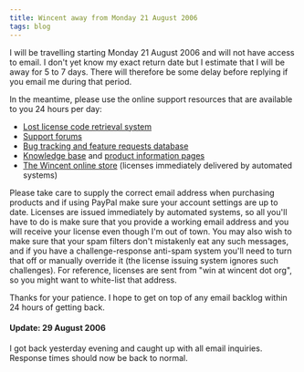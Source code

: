 ```yaml
---
title: Wincent away from Monday 21 August 2006
tags: blog
---
```


I will be travelling starting Monday 21 August 2006 and will not have access to email. I don't yet know my exact return date but I estimate that I will be away for 5 to 7 days. There will therefore be some delay before replying if you email me during that period.

In the meantime, please use the online support resources that are available to you 24 hours per day:

-   [Lost license code retrieval system](https://wincent.dev/a/support/registration/)
-   [Support forums](http://wincent.dev/a/support/forums/)
-   [Bug tracking and feature requests database](http://wincent.dev/a/support/bugs/)
-   [Knowledge base](http://wincent.dev/a/knowledge-base/) and [product information pages](http://wincent.dev/a/products/)
-   [The Wincent online store](https://wincent.dev/a/store/) (licenses immediately delivered by automated systems)

Please take care to supply the correct email address when purchasing products and if using PayPal make sure your account settings are up to date. Licenses are issued immediately by automated systems, so all you'll have to do is make sure that you provide a working email address and you will receive your license even though I'm out of town. You may also wish to make sure that your spam filters don't mistakenly eat any such messages, and if you have a challenge-response anti-spam system you'll need to turn that off or manually override it (the license issuing system ignores such challenges). For reference, licenses are sent from "win at wincent dot org", so you might want to white-list that address.

Thanks for your patience. I hope to get on top of any email backlog within 24 hours of getting back.

#### Update: 29 August 2006

I got back yesterday evening and caught up with all email inquiries. Response times should now be back to normal.
